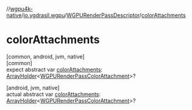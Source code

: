//[wgpu4k-native](../../../index.md)/[io.ygdrasil.wgpu](../index.md)/[WGPURenderPassDescriptor](index.md)/[colorAttachments](color-attachments.md)

# colorAttachments

[common, android, jvm, native]\
[common]\
expect abstract var [colorAttachments](color-attachments.md): [ArrayHolder](../../ffi/-array-holder/index.md)&lt;[WGPURenderPassColorAttachment](../-w-g-p-u-render-pass-color-attachment/index.md)&gt;?

[android, jvm, native]\
actual abstract var [colorAttachments](color-attachments.md): [ArrayHolder](../../ffi/-array-holder/index.md)&lt;[WGPURenderPassColorAttachment](../-w-g-p-u-render-pass-color-attachment/index.md)&gt;?
